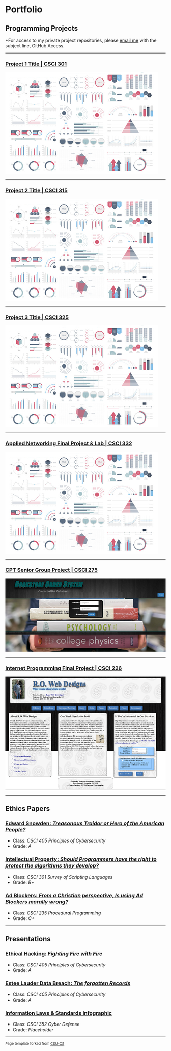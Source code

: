 Portfolio
=========

Programming Projects
--------------------

*For access to my private project repositories, please [email me](mailto:example@csustudent.net?subject=GitHub%20Access) with the subject line, GitHub Access.

---
### [Project 1 Title | CSCI 301](project1)

![Project 1 Thumbnail Name](images/dummy_thumbnail.jpg)

---
### [Project 2 Title | CSCI 315](project2)

![Project 2 Thumbnail Name](images/dummy_thumbnail.jpg)

---
### [Project 3 Title | CSCI 325](project3)

![Project 3 Thumbnail Name](images/dummy_thumbnail.jpg)

---
### [Applied Networking Final Project & Lab | CSCI 332](project4)

![Project 4 Thumbnail Name](images/dummy_thumbnail.jpg)

---
### [CPT Senior Group Project | CSCI 275](project5)

![Bookstore Login Page](images/Bookstore_Order_System_Home.png)


---
### [Internet Programming Final Project | CSCI 226](project6)

![RO Designs Web Portfolio](images/Internet_Programming_Final_Project.png)

---

Ethics Papers
-------------

### [Edward Snowden: *Treasonous Traidor or Hero of the American People?*](pdf/Edward_Snowden.pdf)

-   Class: *CSCI 405 Principles of Cybersecurity*  
-   Grade: *A*

### [Intellectual Property: *Should Programmers have the right to protect the algorithms they develop?*](pdf/Intellectual_Property.pdf)

-   Class: *CSCI 301 Survey of Scripting Languages* 
-   Grade: *B+*

### [Ad Blockers: *From a Christian perspective, Is using Ad Blockers morally wrong?*](pdf/Ad_Blockers.pdf)

-   Class: *CSCI 235 Procedural Programming*
-   Grade: *C+*

---

Presentations
-------------

### [Ethical Hacking: *Fighting Fire with Fire*](pdf/Ethical_Hacking.pdf)

- Class: *CSCI 405 Principles of Cybersecurity* 
- Grade: *A*


### [Estee Lauder Data Breach: *The forgotten Records*](pdf/Estee_Lauder_Breach_2020.pdf)

- Class: *CSCI 405 Principles of Cybersecurity* 
- Grade: *A*


### [Information Laws & Standards Infographic](pdf/Information_Laws_&_Standards_Infograph.pdf)

- Class: *CSCI 352 Cyber Defense* 
- Grade: *Placeholder*


---

<p style="font-size:11px">Page template forked from <a href="https://github.com/csu-cs/csci-portfolio">CSU-CS</a></p>
<!-- Remove above link if you don't want to attributive -->
